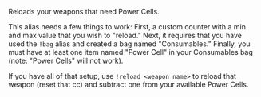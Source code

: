 Reloads your weapons that need Power Cells.

This alias needs a few things to work: First, a custom counter with a min and max value that you wish to "reload." Next, it requires that you have used the `!bag` alias and created a bag named "Consumables." Finally, you must have at least one item named "Power Cell" in your Consumables bag (note: "Power Cells" will not work).

If you have all of that setup, use `!reload <weapon name>` to reload that weapon (reset that cc) and subtract one from your available Power Cells.
